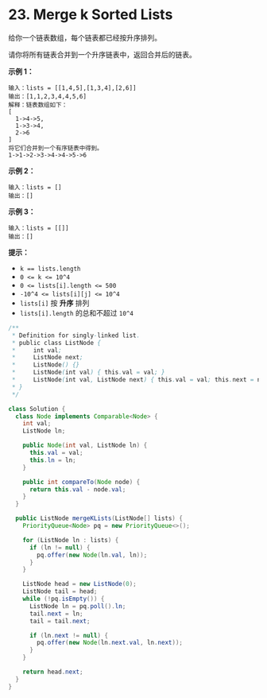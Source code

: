 # 23. Merge k Sorted Lists

给你一个链表数组，每个链表都已经按升序排列。

请你将所有链表合并到一个升序链表中，返回合并后的链表。

 

**示例 1：**

```
输入：lists = [[1,4,5],[1,3,4],[2,6]]
输出：[1,1,2,3,4,4,5,6]
解释：链表数组如下：
[
  1->4->5,
  1->3->4,
  2->6
]
将它们合并到一个有序链表中得到。
1->1->2->3->4->4->5->6
```

**示例 2：**

```
输入：lists = []
输出：[]
```

**示例 3：**

```
输入：lists = [[]]
输出：[]
```

 

**提示：**

- `k == lists.length`
- `0 <= k <= 10^4`
- `0 <= lists[i].length <= 500`
- `-10^4 <= lists[i][j] <= 10^4`
- `lists[i]` 按 **升序** 排列
- `lists[i].length` 的总和不超过 `10^4`



```java
/**
 * Definition for singly-linked list.
 * public class ListNode {
 *     int val;
 *     ListNode next;
 *     ListNode() {}
 *     ListNode(int val) { this.val = val; }
 *     ListNode(int val, ListNode next) { this.val = val; this.next = next; }
 * }
 */

class Solution {
  class Node implements Comparable<Node> {
    int val;
    ListNode ln;

    public Node(int val, ListNode ln) {
      this.val = val;
      this.ln = ln;
    }

    public int compareTo(Node node) {
      return this.val - node.val;
    }
  }

  public ListNode mergeKLists(ListNode[] lists) {
    PriorityQueue<Node> pq = new PriorityQueue<>();

    for (ListNode ln : lists) {
      if (ln != null) {
        pq.offer(new Node(ln.val, ln));
      }
    }

    ListNode head = new ListNode(0);
    ListNode tail = head;
    while (!pq.isEmpty()) {
      ListNode ln = pq.poll().ln;
      tail.next = ln;
      tail = tail.next;

      if (ln.next != null) {
        pq.offer(new Node(ln.next.val, ln.next));
      }
    }

    return head.next;
  }
}
```

